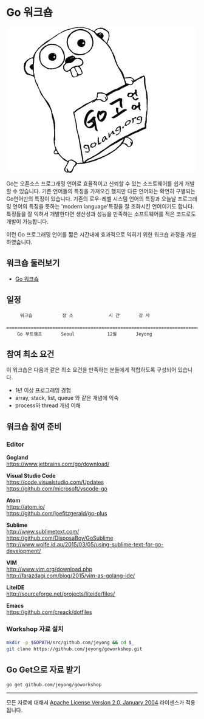 # Go 워크숍

![](img/gopher_kr.jpg)

Go는 오픈소스 프로그래밍 언어로 효율적이고 신뢰할 수 있는 소프트웨어를 쉽게 개발할 수 있습니다.
기존 언어들의 특징을 가져오긴 했지만 다른 언어와는 확연히 구별되는 Go언어만의 특징이 있습니다.
기존의 로우-레벨 시스템 언어의 특징과 오늘날 프로그래밍 언어의 특징을 뜻하는 'modern language'특징을 잘 조화시킨 언어이기도 합니다.
특징들을 잘 익혀서 개발한다면 생산성과 성능을 만족하는 소프트웨어를 적은 코드로도 개발이 가능합니다. 

이런 Go 프로그래밍 언어를 짧은 시간내에 효과적으로 익히기 위한 워크숍 과정을 개설하였습니다.

## 워크숍 둘러보기
 * [Go 워크숍](courses/README.md)

## 일정
       
		 워크숍           장 소             시 간       강 사
		=====================================================================================================================================================================================
		Go 부트캠프       Seoul            12월       Jeyong


## 참여 최소 요건
이 워크숍은 다음과 같은 최소 요건을 만족하는 분들에게 적합하도록 구성되어 있습니다.

 * 1년 이상 프로그래밍 경험
 * array, stack, list, queue 와 같은 개념에 익숙
 * process와 thread 개념 이해

## 워크숍 참여 준비
### Editor

**Gogland**  
https://www.jetbrains.com/go/download/

**Visual Studio Code**  
https://code.visualstudio.com/Updates  
https://github.com/microsoft/vscode-go

**Atom**  
https://atom.io/  
https://github.com/joefitzgerald/go-plus

**Sublime**  
http://www.sublimetext.com/  
https://github.com/DisposaBoy/GoSublime  
http://www.wolfe.id.au/2015/03/05/using-sublime-text-for-go-development/

**VIM**  
http://www.vim.org/download.php  
http://farazdagi.com/blog/2015/vim-as-golang-ide/

**LiteIDE**  
http://sourceforge.net/projects/liteide/files/

**Emacs**  
https://github.com/creack/dotfiles

### Workshop 자료 설치

```sh
mkdir -p $GOPATH/src/github.com/jeyong && cd $_
git clone https://github.com/jeyong/goworkshop.git
```

## Go Get으로 자료 받기

    go get github.com/jeyong/goworkshop

___
모든 자료에 대해서 [Apache License Version 2.0, January 2004](http://www.apache.org/licenses/LICENSE-2.0) 라이센스가 적용됩니다.
